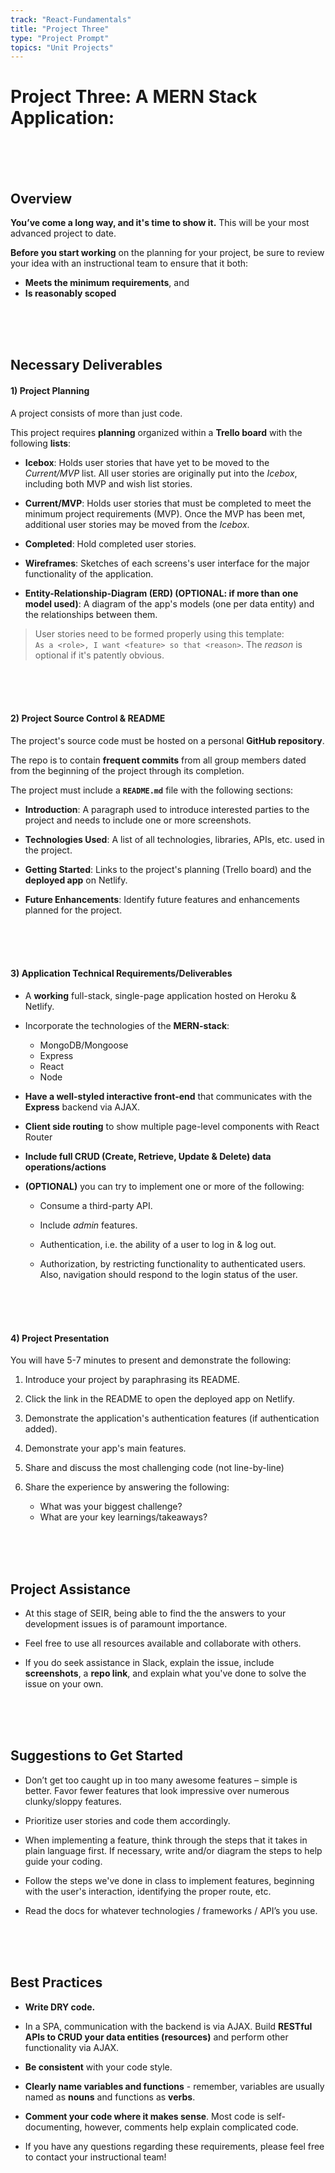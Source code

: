 ```yaml
---
track: "React-Fundamentals"
title: "Project Three"
type: "Project Prompt"
topics: "Unit Projects"
---
```


# Project Three: A MERN Stack Application:

<br>
<br>
<br>


## Overview

**You’ve come a long way, and it's time to show it.** This will be your most advanced project to date.

**Before you start working** on the planning for your project, be sure to review your idea with an instructional team to ensure that it both:

- **Meets the minimum requirements**, and
- **Is reasonably scoped**

<br>
<br>
<br>


## Necessary Deliverables

#### 1) Project Planning

A project consists of more than just code.

This project requires **planning** organized within a **Trello board** with the following **lists**:

- **Icebox**: Holds user stories that have yet to be moved to the _Current/MVP_ list. All user stories are originally put into the _Icebox_, including both MVP and wish list stories. 

- **Current/MVP**: Holds user stories that must be completed to meet the minimum project requirements (MVP). Once the MVP has been met, additional user stories may be moved from the _Icebox_.

- **Completed**: Hold completed user stories. 

- **Wireframes**: Sketches of each screens's user interface for the major functionality of the application.

- **Entity-Relationship-Diagram (ERD) (OPTIONAL: if more than one model used)**: A diagram of the app's models (one per data entity) and the relationships between them.

> User stories need to be formed properly using this template:<br>`As a <role>, I want <feature> so that <reason>`. The _reason_ is optional if it's patently obvious.

<br>
<br>
<br>


#### 2) Project Source Control & README

The project's source code must be hosted on a personal **GitHub repository**.

The repo is to contain **frequent commits** from all group members dated from the beginning of the project through its completion.

The project must include a **`README.md`** file with the following sections:

- **Introduction**: A paragraph used to introduce interested parties to the project and needs to include one or more screenshots.

- **Technologies Used**: A list of all technologies, libraries, APIs, etc. used in the project.

- **Getting Started**: Links to the project's planning (Trello board)  and the **deployed app** on Netlify.

- **Future Enhancements**: Identify future features and enhancements planned for the project.

<br>
<br>
<br>


#### 3) Application Technical Requirements/Deliverables

- A **working** full-stack, single-page application hosted on Heroku & Netlify.

- Incorporate the technologies of the **MERN-stack**:
	- MongoDB/Mongoose
	- Express
	- React
	- Node

- **Have a well-styled interactive front-end** that communicates with the **Express** backend via AJAX.

- **Client side routing** to show multiple page-level components with React Router

- **Include full CRUD (Create, Retrieve, Update & Delete) data operations/actions**

- **(OPTIONAL)** you can try to implement one or more of the following:
	- Consume a third-party API.
	- Include _admin_ features.
	
	- Authentication, i.e. the ability of a user to log in & log out.
	- Authorization, by restricting functionality to authenticated users. Also, navigation should respond to the login status of the user.


<br>
<br>
<br>


#### 4) Project Presentation

You will have 5-7 minutes to present and demonstrate the following:

1. Introduce your project by paraphrasing its README.

2. Click the link in the README to open the deployed app on Netlify.

3. Demonstrate the application's authentication features (if authentication added).

4. Demonstrate your app's main features.

5. Share and discuss the most challenging code (not line-by-line)

6. Share the experience by answering the following:

	- What was your biggest challenge?
	- What are your key learnings/takeaways?

<br>
<br>
<br>



## Project Assistance

- At this stage of SEIR, being able to find the the answers to your development issues is of paramount importance. 

- Feel free to use all resources available and collaborate with others.

- If you do seek assistance in Slack, explain the issue, include **screenshots**, a **repo link**, and explain what you've done to solve the issue on your own.

<br>
<br>
<br>




## Suggestions to Get Started

- Don’t get too caught up in too many awesome features – simple is better. Favor fewer features that look impressive over numerous clunky/sloppy features.

- Prioritize user stories and code them accordingly.

- When implementing a feature, think through the steps that it takes in plain language first. If necessary, write and/or diagram the steps to help guide your coding.

- Follow the steps we've done in class to implement features, beginning with the user's interaction, identifying the proper route, etc. 

- Read the docs for whatever technologies / frameworks / API’s you use.

<br>
<br>
<br>




## Best Practices

-  **Write DRY code.**

- In a SPA, communication with the backend is via AJAX.  Build **RESTful APIs to CRUD your data entities (resources)** and perform other functionality via AJAX.

- **Be consistent** with your code style.

- **Clearly name variables and functions** - remember, variables are usually named as **nouns** and functions as **verbs**.

- **Comment your code where it makes sense**. Most code is self-documenting, however, comments help explain complicated code.

- If you have any questions regarding these requirements, please feel free to contact your instructional team!
